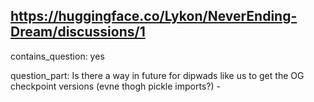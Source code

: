 ## https://huggingface.co/Lykon/NeverEnding-Dream/discussions/1

contains_question: yes

question_part: Is there a way in future for dipwads like us to get the OG checkpoint versions (evne thogh pickle imports?) - 